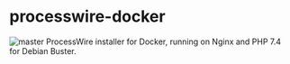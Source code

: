 # processwire-docker

![master](https://github.com/Hubok/processwire-docker/workflows/master/badge.svg?branch=master) ProcessWire installer for Docker, running on Nginx and PHP 7.4 for Debian Buster.